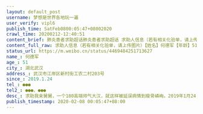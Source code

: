 ```yaml
---
layout: default_post
username: 梦想是世界各地玩一遍
user_verify: vipl6
publish_time: SatFeb0800:05:47+08002020
crawl_time: 20200212-12:40:51
content_brief: 肺炎患者求助超话肺炎患者求助超话 求助人信息（若有相关化验单，请上传图片）【姓名】何德军【年龄】51【所在城市】湖北武汉【所在小区、社区】武汉市江岸区新村街工农二村203号【患病时间】2019.1.24【联系方式】●●●【其他紧急联系人】●●●， ●●●【病情描述 ...全文
content_full_raw: 求助人信息（若有相关化验单，请上传图片）【姓名】何德军【年龄】51【所在城市】湖北武汉【所在小区、社区】武汉市江岸区新村街工农二村203号【患病时间】2019.1.24【联系方式】●●●【其他紧急联系人】●●●，●●●【病情描述】[心碎]求助：我亲舅舅，一个180高端帅气大汉，就这样被延误病情到瘦骨嶙峋。2019年1月24日，到医院查血和CT已经发现肺部病变，但由于医疗资源有限，只能回家隔离，期间由于武汉公交停运，私家车不能上路，社区又不能及时提供车辆，每天走1个小时到医院打针。2月2日，再次检查，医院报告单显示病情加重。如此明显的症状，由于没有核算确诊的报告单，只能作为疑似？[尴尬]社区医院安排到隔离酒店，不收，直接把人拖回来。[发怒]市长热线没人接，求助电话打不通，一切都是那么虚幻。现有资源可联系核酸确诊请及时联系，让他可以早日住院治疗。●●●，●●●求各位亲戚朋友帮忙转发，多转发一次，给这个生命多一点希望。
status_url: https://m.weibo.cn/status/4469484251713627
name_: 何德军
age_: 51
city_: 湖北武汉
address_: 武汉市江岸区新村街工农二村203号
since_: 2019.1.24
tel_: ●●●
tel2_: ●●●，●●●
desc_: 求助我亲舅舅，一个180高端帅气大汉，就这样被延误病情到瘦骨嶙峋。2019年1月24日，到医院查血和CT已经发现肺部病变，但由于医疗资源有限，只能回家隔离，期间由于武汉公交停运，私家车不能上路，社区又不能及时提供车辆，每天走1个小时到医院打针。2月2日，再次检查，医院报告单显示病情加重。如此明显的症状，由于没有核算确诊的报告单，只能作为疑似？[尴尬]社区医院安排到隔离酒店，不收，直接把人拖回来。[发怒]市长热线没人接，求助电话打不通，一切都是那么虚幻。现有资源可联系核酸确诊请及时联系，让他可以早日住院治疗。●●●，●●●求各位亲戚朋友帮忙转发，多转发一次，给这个生命多一点希望。
publish_timestamp: 2020-02-08 00:05:47+08:00
---
```

